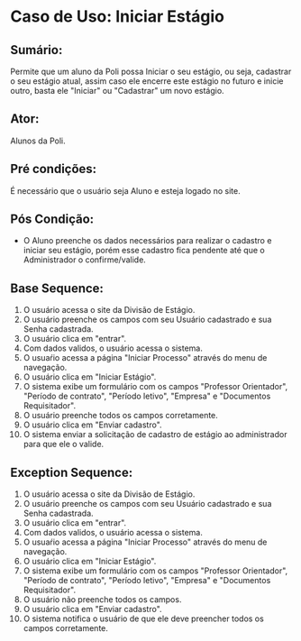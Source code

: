# Caso de Uso: Iniciar Estágio

## Sumário: 
Permite que um aluno da Poli possa Iniciar o seu estágio, ou seja, cadastrar o seu estágio atual, assim caso ele encerre este estágio no futuro e inicie outro, basta
ele "Iniciar" ou "Cadastrar" um novo estágio.

## Ator:
Alunos da Poli.

## Pré condições:
É necessário que o usuário seja Aluno e esteja logado no site.

## Pós Condição:
* O Aluno preenche os dados necessários para realizar o cadastro e iniciar seu estágio, porém esse cadastro fica pendente até que o Administrador o confirme/valide.

## Base Sequence:
1. O usuário acessa o site da Divisão de Estágio.
2. O usuário preenche os campos com seu Usuário cadastrado e sua Senha cadastrada.
3. O usuário clica em "entrar".
4. Com dados validos, o usuário acessa o sistema.
5. O usuaŕio acessa a página "Iniciar Processo" através do menu de navegação.
6. O usuário clica em "Iniciar Estágio".
7. O sistema exibe um formulário com os campos "Professor Orientador", "Período de contrato", "Período letivo", "Empresa" e "Documentos Requisitador".
8. O usuário preenche todos os campos corretamente.
9. O usuário clica em "Enviar cadastro".
10. O sistema enviar a solicitação de cadastro de estágio ao administrador para que ele o valide.

## Exception Sequence:
1. O usuário acessa o site da Divisão de Estágio.
2. O usuário preenche os campos com seu Usuário cadastrado e sua Senha cadastrada.
3. O usuário clica em "entrar".
4. Com dados validos, o usuário acessa o sistema.
5. O usuaŕio acessa a página "Iniciar Processo" através do menu de navegação.
6. O usuário clica em "Iniciar Estágio".
7. O sistema exibe um formulário com os campos "Professor Orientador", "Período de contrato", "Período letivo", "Empresa" e "Documentos Requisitador".
8. O usuário não preenche todos os campos.
9. O usuário clica em "Enviar cadastro".
10. O sistema notifica o usuário de que ele deve preencher todos os campos corretamente.
